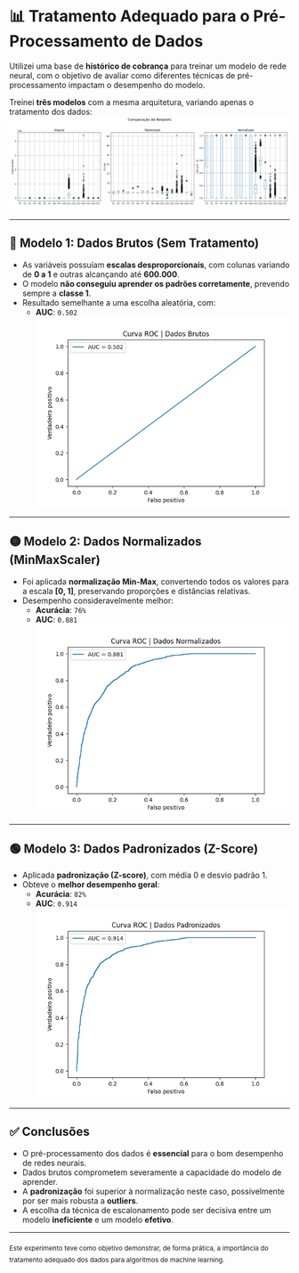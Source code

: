 # 📊 Tratamento Adequado para o Pré-Processamento de Dados

Utilizei uma base de **histórico de cobrança** para treinar um modelo de rede neural, com o objetivo de avaliar como diferentes técnicas de pré-processamento impactam o desempenho do modelo.

Treinei **três modelos** com a mesma arquitetura, variando apenas o tratamento dos dados:
![Comparação Boxplot](comparacao_boxplots.png)

---

## 🔴 Modelo 1: Dados Brutos (Sem Tratamento)

- As variáveis possuíam **escalas desproporcionais**, com colunas variando de **0 a 1** e outras alcançando até **600.000**.
- O modelo **não conseguiu aprender os padrões corretamente**, prevendo sempre a **classe 1**.
- Resultado semelhante a uma escolha aleatória, com:
  - **AUC**: `0.502`<br>
![Dados Brutos (Sem Tratamento)](curva_roc_bruto.png)
---

## 🟡 Modelo 2: Dados Normalizados (MinMaxScaler)

- Foi aplicada **normalização Min-Max**, convertendo todos os valores para a escala **[0, 1]**, preservando proporções e distâncias relativas.
- Desempenho consideravelmente melhor:
  - **Acurácia**: `76%`
  - **AUC**: `0.881`<br>
![Dados Normalizados](curva_roc_normalizados.png)
---

## 🟢 Modelo 3: Dados Padronizados (Z-Score)

- Aplicada **padronização (Z-score)**, com média 0 e desvio padrão 1.
- Obteve o **melhor desempenho geral**:
  - **Acurácia**: `82%`
  - **AUC**: `0.914`<br>
![Dados Padronizados](curva_roc_padronizados.png)
---

## ✅ Conclusões

- O pré-processamento dos dados é **essencial** para o bom desempenho de redes neurais.
- Dados brutos comprometem severamente a capacidade do modelo de aprender.
- A **padronização** foi superior à normalização neste caso, possivelmente por ser mais robusta a **outliers**.
- A escolha da técnica de escalonamento pode ser decisiva entre um modelo **ineficiente** e um modelo **efetivo**.
---

<sub>Este experimento teve como objetivo demonstrar, de forma prática, a importância do tratamento adequado dos dados para algoritmos de machine learning.</sub>
